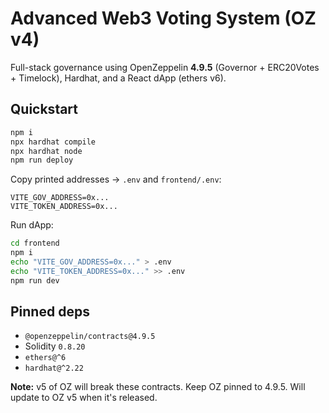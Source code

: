 # Advanced Web3 Voting System (OZ v4)

Full-stack governance using OpenZeppelin **4.9.5** (Governor + ERC20Votes + Timelock), Hardhat, and a React dApp (ethers v6).

## Quickstart
```bash
npm i
npx hardhat compile
npx hardhat node
npm run deploy
```

Copy printed addresses → `.env` and `frontend/.env`:
```
VITE_GOV_ADDRESS=0x...
VITE_TOKEN_ADDRESS=0x...
```

Run dApp:
```bash
cd frontend
npm i
echo "VITE_GOV_ADDRESS=0x..." > .env
echo "VITE_TOKEN_ADDRESS=0x..." >> .env
npm run dev
```

## Pinned deps
- `@openzeppelin/contracts@4.9.5`
- Solidity `0.8.20`
- `ethers@^6`
- `hardhat@^2.22`

**Note:** v5 of OZ will break these contracts. Keep OZ pinned to 4.9.5.
Will update to OZ v5 when it's released.
